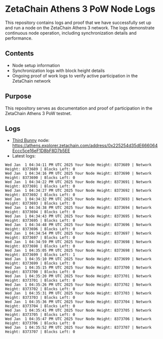 # ZetaChain Athens 3 PoW Node Logs
This repository contains logs and proof that we have successfully set up and run a node on the ZetaChain Athens 3 network. The logs demonstrate continuous node operation, including synchronization details and performance.

## Contents
- Node setup information
- Synchronization logs with block height details
- Ongoing proof of work logs to verify active participation in the ZetaChain network

## Purpose
This repository serves as documentation and proof of participation in the ZetaChain Athens 3 PoW testnet.

## Logs

- [Third Bunny](https://thirdbunny.xyz/) node: https://athens.explorer.zetachain.com/address/0x225254d35dE666064Eccc5ce16eF1D8bF8D7b5EE
- Latest logs:
```
Wed Jan  1 04:34:11 PM UTC 2025 Your Node Height: 8373689 | Network Height: 8373689 | Blocks Left: 0
Wed Jan  1 04:34:16 PM UTC 2025 Your Node Height: 8373690 | Network Height: 8373690 | Blocks Left: 0
Wed Jan  1 04:34:22 PM UTC 2025 Your Node Height: 8373691 | Network Height: 8373691 | Blocks Left: 0
Wed Jan  1 04:34:27 PM UTC 2025 Your Node Height: 8373692 | Network Height: 8373692 | Blocks Left: 0
Wed Jan  1 04:34:32 PM UTC 2025 Your Node Height: 8373693 | Network Height: 8373693 | Blocks Left: 0
Wed Jan  1 04:34:38 PM UTC 2025 Your Node Height: 8373694 | Network Height: 8373694 | Blocks Left: 0
Wed Jan  1 04:34:43 PM UTC 2025 Your Node Height: 8373695 | Network Height: 8373695 | Blocks Left: 0
Wed Jan  1 04:34:48 PM UTC 2025 Your Node Height: 8373696 | Network Height: 8373696 | Blocks Left: 0
Wed Jan  1 04:34:54 PM UTC 2025 Your Node Height: 8373697 | Network Height: 8373697 | Blocks Left: 0
Wed Jan  1 04:34:59 PM UTC 2025 Your Node Height: 8373698 | Network Height: 8373698 | Blocks Left: 0
Wed Jan  1 04:35:05 PM UTC 2025 Your Node Height: 8373698 | Network Height: 8373699 | Blocks Left: 1
Wed Jan  1 04:35:10 PM UTC 2025 Your Node Height: 8373699 | Network Height: 8373699 | Blocks Left: 0
Wed Jan  1 04:35:15 PM UTC 2025 Your Node Height: 8373700 | Network Height: 8373700 | Blocks Left: 0
Wed Jan  1 04:35:20 PM UTC 2025 Your Node Height: 8373701 | Network Height: 8373701 | Blocks Left: 0
Wed Jan  1 04:35:26 PM UTC 2025 Your Node Height: 8373702 | Network Height: 8373702 | Blocks Left: 0
Wed Jan  1 04:35:31 PM UTC 2025 Your Node Height: 8373703 | Network Height: 8373703 | Blocks Left: 0
Wed Jan  1 04:35:36 PM UTC 2025 Your Node Height: 8373704 | Network Height: 8373704 | Blocks Left: 0
Wed Jan  1 04:35:41 PM UTC 2025 Your Node Height: 8373705 | Network Height: 8373705 | Blocks Left: 0
Wed Jan  1 04:35:47 PM UTC 2025 Your Node Height: 8373706 | Network Height: 8373706 | Blocks Left: 0
Wed Jan  1 04:35:52 PM UTC 2025 Your Node Height: 8373707 | Network Height: 8373707 | Blocks Left: 0
```
